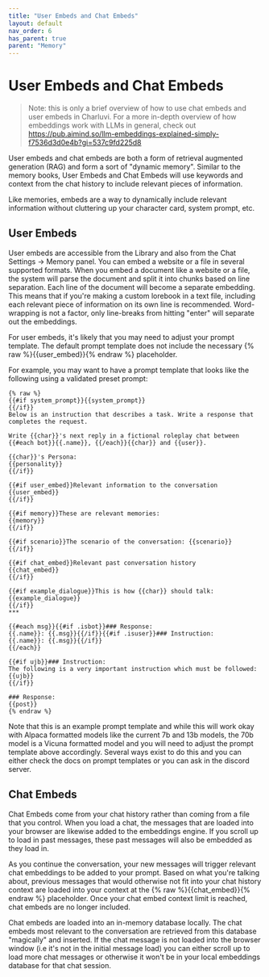```yaml
---
title: "User Embeds and Chat Embeds"
layout: default
nav_order: 6
has_parent: true
parent: "Memory"
---
```


# User Embeds and Chat Embeds

> Note: this is only a brief overview of how to use chat embeds and user embeds in Charluvi. For a more in-depth overview of how embeddings work with LLMs in general, check out https://pub.aimind.so/llm-embeddings-explained-simply-f7536d3d0e4b?gi=537c9fd225d8

User embeds and chat embeds are both a form of retrieval augmented generation (RAG) and form a sort of "dynamic memory". Similar to the memory books, User Embeds and Chat Embeds will use keywords and context from the chat history to include relevant pieces of information.

Like memories, embeds are a way to dynamically include relevant information without cluttering up your character card, system prompt, etc.

## User Embeds

User embeds are accessible from the Library and also from the Chat Settings -> Memory panel. You can embed a website or a file in several supported formats. When you embed a document like a website or a file, the system will parse the document and split it into chunks based on line separation. Each line of the document will become a separate embedding. This means that if you're making a custom lorebook in a text file, including each relevant piece of information on its own line is recommended. Word-wrapping is not a factor, only line-breaks from hitting "enter" will separate out the embeddings.

For user embeds, it's likely that you may need to adjust your prompt template. The default prompt template does not include the necessary {% raw %}{{user_embed}}{% endraw %} placeholder.

For example, you may want to have a prompt template that looks like the following using a validated preset prompt:

```
{% raw %}
{{#if system_prompt}}{{system_prompt}}
{{/if}}
Below is an instruction that describes a task. Write a response that completes the request.

Write {{char}}'s next reply in a fictional roleplay chat between {{#each bot}}{{.name}}, {{/each}}{{char}} and {{user}}.

{{char}}'s Persona:
{{personality}}
{{/if}}

{{#if user_embed}}Relevant information to the conversation
{{user_embed}}
{{/if}}

{{#if memory}}These are relevant memories:
{{memory}}
{{/if}}

{{#if scenario}}The scenario of the conversation: {{scenario}}
{{/if}}

{{#if chat_embed}}Relevant past conversation history
{{chat_embed}}
{{/if}}

{{#if example_dialogue}}This is how {{char}} should talk: {{example_dialogue}}
{{/if}}
***

{{#each msg}}{{#if .isbot}}### Response:
{{.name}}: {{.msg}}{{/if}}{{#if .isuser}}### Instruction:
{{.name}}: {{.msg}}{{/if}}
{{/each}}

{{#if ujb}}### Instruction:
The following is a very important instruction which must be followed:
{{ujb}}
{{/if}}

### Response:
{{post}}
{% endraw %}
```

Note that this is an example prompt template and while this will work okay with Alpaca formatted models like the current 7b and 13b models, the 70b model is a Vicuna formatted model and you will need to adjust the prompt template above accordingly. Several ways exist to do this and you can either check the docs on prompt templates or you can ask in the discord server.

## Chat Embeds

Chat Embeds come from your chat history rather than coming from a file that you control. When you load a chat, the messages that are loaded into your browser are likewise added to the embeddings engine. If you scroll up to load in past messages, these past messages will also be embedded as they load in.

As you continue the conversation, your new messages will trigger relevant chat embeddings to be added to your prompt. Based on what you're talking about, previous messages that would otherwise not fit into your chat history context are loaded into your context at the {% raw %}{{chat_embed}}{% endraw %} placeholder. Once your chat embed context limit is reached, chat embeds are no longer included.

Chat embeds are loaded into an in-memory database locally. The chat embeds most relevant to the conversation are retrieved from this database "magically" and inserted. If the chat message is not loaded into the browser window (i.e it's not in the initial message load) you can either scroll up to load more chat messages or otherwise it won't be in your local embeddings database for that chat session.
